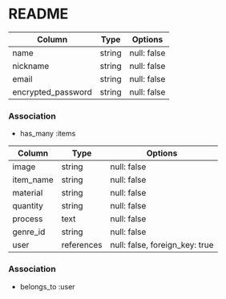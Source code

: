 # README
<!-- usersテーブル -->
| Column             | Type   | Options     |
| ------------------ | ------ | ----------- |
| name               | string | null: false |
| nickname           | string | null: false |
| email              | string | null: false |
| encrypted_password | string | null: false |

### Association

- has_many :items


<!-- itemsテーブル -->
| Column             | Type   | Options     |
| ------------------ | ------ | ----------- |
| image              | string | null: false |
| item_name          | string | null: false |
| material           | string | null: false |
| quantity           | string | null: false |
| process            | text   | null: false |
| genre_id           | string | null: false |
| user               | references | null: false, foreign_key: true |

### Association

- belongs_to :user
